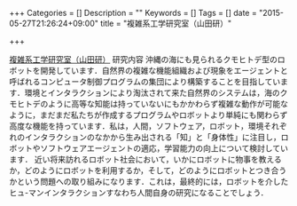+++
Categories = []
Description = ""
Keywords = []
Tags = []
date = "2015-05-27T21:26:24+09:00"
title = "複雑系工学研究室（山田研）"

+++

[複雑系工学研究室（山田研）](http://www.eva.ie.u-ryukyu.ac.jp/index.html)
研究内容
沖縄の海にも見られるクモヒトデ型のロボットを開発しています．自然界の複雑な機能組織および現象をエージェントと呼ばれるコンピュータ制御プログラムの集団により構築することを目指しています．環境とインタラクションにより淘汰されて来た自然界のシステムは，海のクモヒトデのように高等な知能は持っていないにもかかわらず複雑な動作が可能なように，まだまだ私たちが作成するプログラムやロボットより単純にも関わらず高度な機能を持っています．私は，人間，ソフトウェア，ロボット，環境それぞれのインタラクションのなかから生み出される「知」と「身体性」に注目し，ロボットやソフトウェアエージェントの適応，学習能力の向上について検討しています．
近い将来訪れるロボット社会において，いかにロボットに物事を教えるか，どのようにロボットを利用するか，そして，どのようにロボットとつき合うかという問題への取り組みになります．これは，最終的には，ロボットを介したヒュ-マンインタラクションすなわち人間自身の研究になることでしょう．
